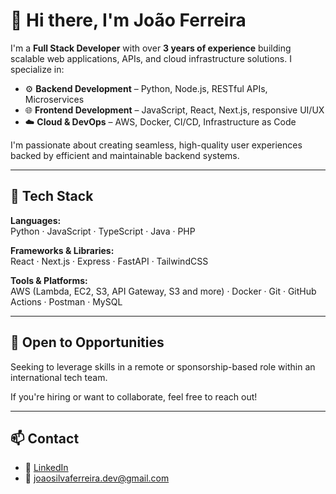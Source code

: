 # 👋 Hi there, I'm João Ferreira

I'm a **Full Stack Developer** with over **3 years of experience** building scalable web applications, APIs, and cloud infrastructure solutions. I specialize in:

- ⚙️ **Backend Development** – Python, Node.js, RESTful APIs, Microservices
- 🌐 **Frontend Development** – JavaScript, React, Next.js, responsive UI/UX
- ☁️ **Cloud & DevOps** – AWS, Docker, CI/CD, Infrastructure as Code

I'm passionate about creating seamless, high-quality user experiences backed by efficient and maintainable backend systems.

---

## 🚀 Tech Stack

**Languages:**  
Python · JavaScript · TypeScript · Java · PHP

**Frameworks & Libraries:**  
React · Next.js · Express · FastAPI · TailwindCSS

**Tools & Platforms:**  
AWS (Lambda, EC2, S3, API Gateway, S3 and more) · Docker · Git · GitHub Actions · Postman · MySQL

---

## 📍 Open to Opportunities

Seeking to leverage skills in a remote or sponsorship-based role within an international tech team.

If you're hiring or want to collaborate, feel free to reach out!

---

## 📫 Contact

- 💼 [LinkedIn](https://www.linkedin.com/in/joao-ferreira-developer)  
- 📧 joaosilvaferreira.dev@gmail.com 
